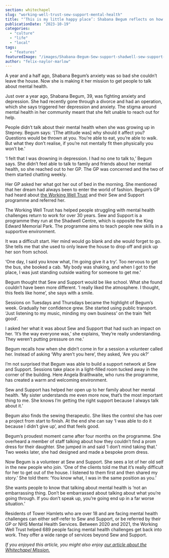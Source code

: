 ```yaml
---
section: whitechapel
slug: "working-well-trust-sew-support-mental-health"
title: "‘This is my little happy place’: Shabana Begum reflects on how sewing helped her talk about mental health"
publicationDate: "2023-10-19"
categories: 
  - "culture"
  - "life"
  - "local"
tags: 
  - "features"
featuredImage: "/images/Shabana-Begum-Sew-support-shadwell-sew-support-mental-health.jpg"
author: "felix-naylor-marlow"
---
```


A year and a half ago, Shabana Begum’s anxiety was so bad she couldn’t leave the house. Now she is making it her mission to get people to talk about mental health. 

Just over a year ago, Shabana Begum, 39, was fighting anxiety and depression. She had recently gone through a divorce and had an operation, which she says triggered her depression and anxiety. The stigma around mental health in her community meant that she felt unable to reach out for help.

People didn’t talk about their mental health when she was growing up in Stepney. Begum says: '\[The attitude was\] why should it affect you? Questions would be thrown at you. You’re able to eat, you’re able to walk. But what they don’t realise, if you’re not mentally fit then physically you won’t be.’

‘I felt that I was drowning in depression. I had no one to talk to,’ Begum says. She didn’t feel able to talk to family and friends about her mental health, so she reached out to her GP. The GP was concerned and the two of them started chatting weekly.

Her GP asked her what got her out of bed in the morning. She mentioned that her dream had always been to enter the world of fashion. Begum’s GP had heard about [the Working Well Trust](https://workingwelltrust.org/) and their Sew and Support programme and referred her.

The Working Well Trust has helped people struggling with mental health challenges return to work for over 30 years. Sew and Support is a programme they run at the Shadwell Centre, which is opposite the King Edward Memorial Park. The programme aims to teach people new skills in a supportive environment.

It was a difficult start. Her mind would go blank and she would forget to go. She tells me that she used to only leave the house to drop off and pick up her son from school. 

‘One day, I said you know what, I’m going give it a try’. Too nervous to get the bus, she booked a cab. ‘My body was shaking, and when I got to the place, I was just standing outside waiting for someone to get me.' 

Begum thought that Sew and Support would be like school. What she found couldn’t have been more different. ‘I really liked the atmosphere. I thought, this feels like home’, she says with a smile. 

Sessions on Tuesdays and Thursdays became the highlight of Begum’s week. Gradually her confidence grew. She started using public transport. ‘Just listening to my music, minding my own business’ on the train ‘felt good’. 

I asked her what it was about Sew and Support that had such an impact on her. ‘It’s the way everyone was,’ she explains, ‘they’re really understanding. They weren’t putting pressure on me.’ 

Begum recalls how when she didn’t come in for a session a volunteer called her. Instead of asking ‘Why aren’t you here’, they asked, ‘Are you ok?’

I’m not surprised that Begum was able to build a support network at Sew and Support. Sessions take place in a light-filled room tucked away in the corner of the building. Here Angela Braithwaite, who runs the programme, has created a warm and welcoming environment.

Sew and Support has helped her open up to her family about her mental health. ‘My sister understands me even more now, that’s the most important thing to me. She knows I’m getting the right support because I always talk about it.’

Begum also finds the sewing therapeutic. She likes the control she has over a project from start to finish. At the end she can say ‘I was able to do it because I didn’t give up’, and that feels good. 

Begum’s proudest moment came after four months on the programme. She overheard a member of staff talking about how they couldn’t find a prom dress for their daughter. She jumped in and said ‘I don’t mind taking that.’ Two weeks later, she had designed and made a bespoke prom dress. 

Now Begum is a volunteer at Sew and Support. She sees a lot of her old self in the new people who join. ‘One of the clients told me that it’s really difficult for her to get out of the house. I listened to them first and then shared my story.’ She told them: ‘You know what, I was in the same position as you.’

She wants people to know that talking about mental health is ‘not an embarrassing thing. Don’t be embarrassed about talking about what you’re going through. If you don’t speak up, you’re going end up in a far worse situation.’ 

Residents of Tower Hamlets who are over 18 and are facing mental health challenges can either self-refer to Sew and Support, or be referred by their GP or NHS Mental Health Services. Between 2020 and 2021, the Working Well Trust helped 689 people facing mental health challenges get back into work. They offer a wide range of services beyond Sew and Support.

_If you enjoyed this article, you might also enjoy [our article about the Whitechapel Mission.](https://whitechapellondon.co.uk/mission-homeless-shelter-doubles-capacity-since-covid-19-pandemic/)_
